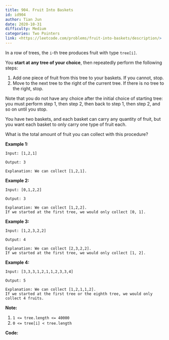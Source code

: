 ```yaml
---
title: 904. Fruit Into Baskets
id: id904
author: Tian Jun
date: 2020-10-31
difficulty: Medium
categories: Two Pointers
link: <https://leetcode.com/problems/fruit-into-baskets/description/>
---
```


In a row of trees, the `i`-th tree produces fruit with type `tree[i]`.

You **start at any tree  of your choice**, then repeatedly perform the
following steps:

  1. Add one piece of fruit from this tree to your baskets.  If you cannot, stop.
  2. Move to the next tree to the right of the current tree.  If there is no tree to the right, stop.

Note that you do not have any choice after the initial choice of starting
tree: you must perform step 1, then step 2, then back to step 1, then step 2,
and so on until you stop.

You have two baskets, and each basket can carry any quantity of fruit, but you
want each basket to only carry one type of fruit each.

What is the total amount of fruit you can collect with this procedure?



**Example 1:**
            
	Input: [1,2,1]    
	Output: 3    
	Explanation: We can collect [1,2,1].    

**Example 2:**
            
	Input: [0,1,2,2]    
	Output: 3    
	Explanation: We can collect [1,2,2].    If we started at the first tree, we would only collect [0, 1].    

**Example 3:**
            
	Input: [1,2,3,2,2]    
	Output: 4    
	Explanation: We can collect [2,3,2,2].    If we started at the first tree, we would only collect [1, 2].    

**Example 4:**
            
	Input: [3,3,3,1,2,1,1,2,3,3,4]    
	Output: 5    
	Explanation: We can collect [1,2,1,1,2].    If we started at the first tree or the eighth tree, we would only collect 4 fruits.    



**Note:**

  1. `1 <= tree.length <= 40000`
  2. `0 <= tree[i] < tree.length`


**Code:**
